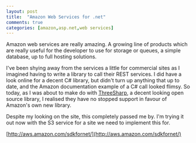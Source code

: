 ```yaml
---
layout: post
title:  "Amazon Web Services for .net"
comments: true
categories: [amazon,asp.net,web services]
---
```


Amazon web services are really amazing. A growing line of products which are really useful for the developer to use for storage or queues, a simple database, up to full hosting solutions.

I've been shying away from the services a little for commercial sites as I imagined having to write a library to call their REST services. I did have a look online for a decent C# library, but didn't turn up anything that up to date, and the Amazon documentation example of a C# call looked flimsy. So today, as I was about to make do with [ThreeSharp](http://www.codeplex.com/ThreeSharp), a decent looking open source library, I realised they have no stopped support in favour of Amazon's own new library.

Despite my looking on the site, this completely passed me by. I'm trying it out now with the S3 service for a site we need to implement this for.

[http://aws.amazon.com/sdkfornet/](http://aws.amazon.com/sdkfornet/)
